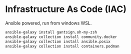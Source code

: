 # Infrastructure As Code (IAC)

Ansible powered, run from windows WSL.  

```bash
ansible-galaxy install gantsign.oh-my-zsh
ansible-galaxy collection install community.docker
ansible-galaxy collection install ansible.posix
ansible-galaxy collection install containers.podman
```